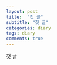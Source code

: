 ```yaml
---
layout: post
title:  "첫 글"
subtitle: "첫 글"
categories: diary
tags: diary
comments: true
---
```


첫 글